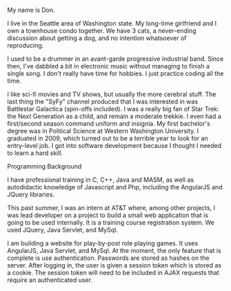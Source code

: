 My name is Don. 

I live in the Seattle area of Washington state. My long-time girlfriend and I own a townhouse condo together. We have 3 cats, a never-ending discussion about getting a dog, and no intention whatsoever of reproducing.

I used to be a drummer in an avant-garde progressive industrial band. Since then, I've dabbled a bit in electronic music without managing to finish a single song. I don't really have time for hobbies. I just practice coding all the time. 

I like sci-fi movies and TV shows, but usually the more cerebral stuff. The last thing the "SyFy" channel produced that I was interested in was Battlestar Galactica (spin-offs included). I was a really big fan of Star Trek: the Next Generation as a child, and remain a moderate trekkie. I even had a first/second season command uniform and insignia.
My first bachelor's degree was in Political Science at Western Washington University. I graduated in 2009, which turned out to be a terrible year to look for an entry-level job. I got into software development because I thought I needed to learn a hard skill.

Programming Background

I have professional training in C, C++, Java and MASM, as well as autodidactic knowledge of Javascript and Php, including the AngularJS and JQuery libraries. 

This past summer, I was an intern at AT&T where, among other projects, I was lead developer on a project to build a small web application that is going to be used internally. It is a training course registration system. We used JQuery, Java Servlet, and MySql.

I am building a website for play-by-post role playing games. It uses AngularJS, Java Servlet, and MySql. At the moment, the only feature that is complete is use authentication. Passwords are stored as hashes on the server. After logging in, the user is given a session token which is stored as a cookie. The session token will need to be included in AJAX requests that require an authenticated user. 

